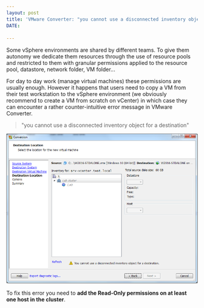 ```yaml
---
layout: post
title: 'VMware Converter: "you cannot use a disconnected inventory object for a destination"'
DATE: 

---
```

Some vSphere environments are shared by different teams. To give them autonomy we dedicate them resources through the use of resource pools and restricted to them with granular permissions applied to the resource pool, datastore, network folder, VM folder...

For day to day work (manage virtual machines) these permissions are usually enough. However it happens that users need to copy a VM from their test workstation to the vSphere environment (we obviously recommend to create a VM from scratch on vCenter) in which case they can encounter a rather counter-intuitive error message in VMware Converter.

> "you cannot use a disconnected inventory object for a destination"

![](/img/converter-host-perm.png)

To fix this error you need to **add the Read-Only permissions on at least one host in the cluster**.